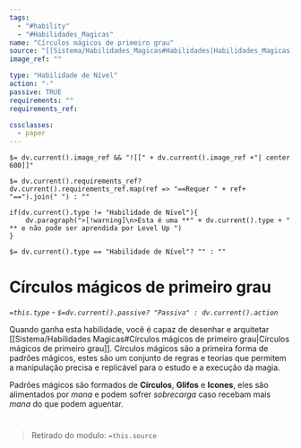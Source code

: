 ```yaml
---
tags:
  - "#hability"
  - "#Habilidades_Magicas"
name: "Círculos mágicos de primeiro grau"
source: "[[Sistema/Habilidades_Magicas#Habilidades|Habilidades_Magicas]]"
image_ref: ""

type: "Habilidade de Nível"
action: "-"
passive: TRUE
requirements: ""
requirements_ref:  

cssclasses:
  - paper
---
```

`$= dv.current().image_ref && "![[" + dv.current().image_ref +"| center 600]]"`


`$= dv.current().requirements_ref? dv.current().requirements_ref.map(ref => "==Requer " + ref+ "==").join(" ") : ""`

```dataviewjs
if(dv.current().type != "Habilidade de Nível"){
	dv.paragraph(">[!warning]\n>Esta é uma **" + dv.current().type + " ** e não pode ser aprendida por Level Up ")
}
```


`$= dv.current().type == "Habilidade de Nível"? "" : ""`
# Círculos mágicos de primeiro grau
*`=this.type` - `$=dv.current().passive? "Passiva" : dv.current().action`*

Quando ganha esta habilidade, você é capaz de desenhar e arquitetar [[Sistema/Habilidades Magicas#Círculos mágicos de primeiro grau|Círculos mágicos de primeiro grau]]. Círculos mágicos são a primeira forma de padrões mágicos, estes são um conjunto de regras e teorias que permitem a manipulação precisa e replicável para o estudo e a execução da magia.

Padrões mágicos são formados de **Círculos**, **Glifos** e **Icones**, eles são alimentados por *mana* e podem sofrer *sobrecarga* caso recebam mais  *mana* do que podem aguentar.


#
> Retirado do modulo: `=this.source`
